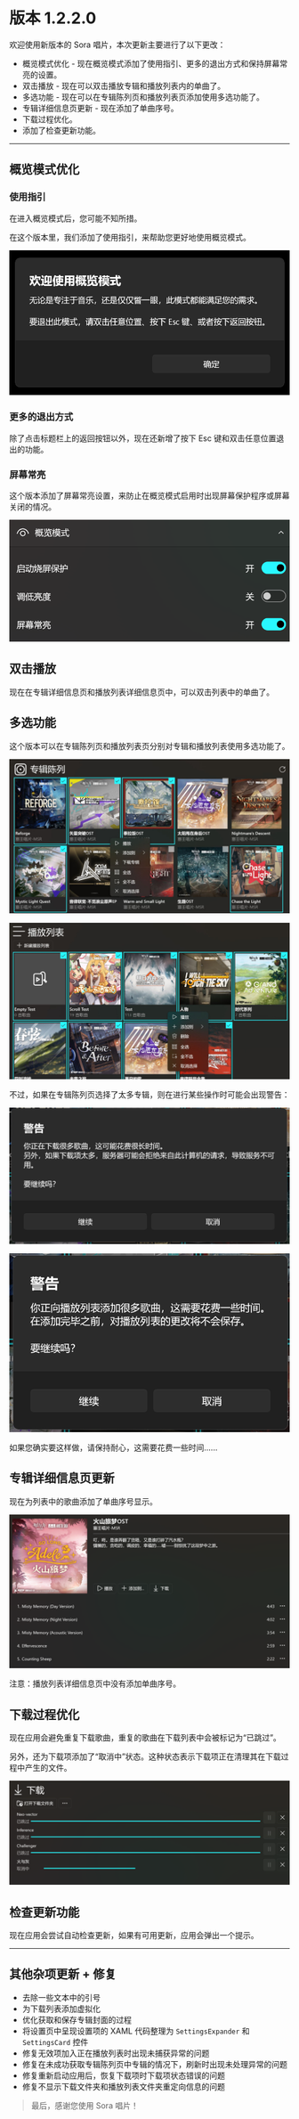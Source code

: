 # 版本 1.2.2.0

欢迎使用新版本的 Sora 唱片，本次更新主要进行了以下更改：

- 概览模式优化 - 现在概览模式添加了使用指引、更多的退出方式和保持屏幕常亮的设置。
- 双击播放 - 现在可以双击播放专辑和播放列表内的单曲了。
- 多选功能 - 现在可以在专辑陈列页和播放列表页添加使用多选功能了。
- 专辑详细信息页更新 - 现在添加了单曲序号。
- 下载过程优化。
- 添加了检查更新功能。

---

## 概览模式优化
### 使用指引

在进入概览模式后，您可能不知所措。

在这个版本里，我们添加了使用指引，来帮助您更好地使用概览模式。

![概览模式使用指引](1.png)

### 更多的退出方式

除了点击标题栏上的返回按钮以外，现在还新增了按下 Esc 键和双击任意位置退出的功能。

### 屏幕常亮

这个版本添加了屏幕常亮设置，来防止在概览模式启用时出现屏幕保护程序或屏幕关闭的情况。

![概览模式屏幕常亮设置](2.png)

## 双击播放

现在在专辑详细信息页和播放列表详细信息页中，可以双击列表中的单曲了。

## 多选功能

这个版本可以在专辑陈列页和播放列表页分别对专辑和播放列表使用多选功能了。

![专辑陈列页多选功能](3.jpg)

![播放列表页多选功能](4.jpg)

不过，如果在专辑陈列页选择了太多专辑，则在进行某些操作时可能会出现警告：

![下载项过多警告](5.png)

![需要添加到播放列表的专辑太多时的警告](6.png)

如果您确实要这样做，请保持耐心，这需要花费一些时间......

## 专辑详细信息页更新

现在为列表中的歌曲添加了单曲序号显示。

![专辑详细信息页中的单曲序号](7.png)

注意：播放列表详细信息页中没有添加单曲序号。


## 下载过程优化

现在应用会避免重复下载歌曲，重复的歌曲在下载列表中会被标记为“已跳过”。

另外，还为下载项添加了“取消中”状态。这种状态表示下载项正在清理其在下载过程中产生的文件。

![“已跳过”和“取消中”状态](8.png)

## 检查更新功能

现在应用会尝试自动检查更新，如果有可用更新，应用会弹出一个提示。

---

## 其他杂项更新 + 修复

- 去除一些文本中的引号
- 为下载列表添加虚拟化
- 优化获取和保存专辑封面的过程
- 将设置页中呈现设置项的 XAML 代码整理为 `SettingsExpander` 和 `SettingsCard` 控件 
- 修复无效项加入正在播放列表时出现未捕获异常的问题
- 修复在未成功获取专辑陈列页中专辑的情况下，刷新时出现未处理异常的问题
- 修复重新启动应用后，恢复下载项时下载项状态错误的问题
- 修复不显示下载文件夹和播放列表文件夹重定向信息的问题

> 最后，感谢您使用 Sora 唱片！